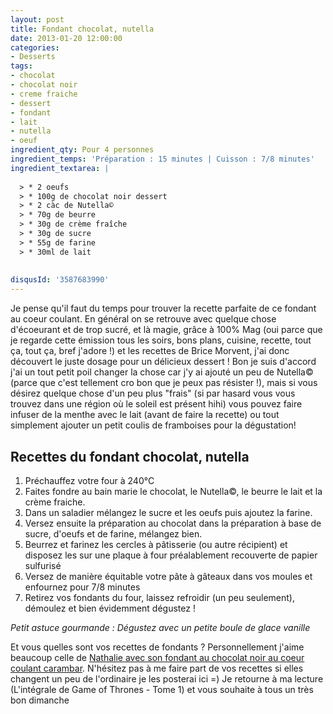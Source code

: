 ```yaml
---
layout: post
title: Fondant chocolat, nutella
date: 2013-01-20 12:00:00
categories: 
- Desserts
tags: 
- chocolat
- chocolat noir
- creme fraiche
- dessert
- fondant
- lait
- nutella
- oeuf
ingredient_qty: Pour 4 personnes
ingredient_temps: 'Préparation : 15 minutes | Cuisson : 7/8 minutes'
ingredient_textarea: |
  
  > * 2 oeufs
  > * 100g de chocolat noir dessert
  > * 2 càc de Nutella©
  > * 70g de beurre
  > * 30g de crème fraîche
  > * 30g de sucre
  > * 55g de farine
  > * 30ml de lait
  
  
disqusId: '3587683990'
---
```


Je pense qu'il faut du temps pour trouver la recette parfaite de ce fondant au coeur coulant. En général on se retrouve avec quelque chose d'écoeurant et de trop sucré, et là magie, grâce à 100% Mag (oui parce que je regarde cette émission tous les soirs, bons plans, cuisine, recette, tout ça, tout ça, bref j'adore !) et les recettes de Brice Morvent, j'ai donc découvert le juste dosage pour un délicieux dessert ! Bon je suis d'accord j'ai un tout petit poil changer la chose car j'y ai ajouté un peu de Nutella© (parce que c'est tellement cro bon que je peux pas résister !), mais si vous désirez quelque chose d'un peu plus "frais" (si par hasard vous vous trouvez dans une région où le soleil est présent hihi) vous pouvez faire infuser de la menthe avec le lait (avant de faire la recette) ou tout simplement ajouter un petit coulis de framboises pour la dégustation!

## **Recettes du fondant chocolat, nutella**

1.  Préchauffez votre four à 240°C
2.  Faites fondre au bain marie le chocolat, le Nutella©, le beurre le lait et la crème fraiche.
3.  Dans un saladier mélangez le sucre et les oeufs puis ajoutez la farine.
4.  Versez ensuite la préparation au chocolat dans la préparation à base de sucre, d'oeufs et de farine, mélangez bien.
5.  Beurrez et farinez les cercles à pâtisserie (ou autre récipient) et disposez les sur une plaque à four préalablement recouverte de papier sulfurisé
6.  Versez de manière équitable votre pâte à gâteaux dans vos moules et enfournez pour 7/8 minutes
7.  Retirez vos fondants du four, laissez refroidir (un peu seulement), démoulez et bien évidemment dégustez !

_Petit astuce gourmande : Dégustez avec un petite boule de glace vanille_

Et vous quelles sont vos recettes de fondants ? Personnellement j'aime beaucoup celle de [Nathalie avec son fondant au chocolat noir au coeur coulant carambar](http://www.lacuisinedenathalie.com/article-fondant-au-chocolat-noir-coeur-carambars-recette-facile-102399906.html). N'hésitez pas à me faire part de vos recettes si elles changent un peu de l'ordinaire je les posterai ici =) Je retourne à ma lecture (L'intégrale de Game of Thrones - Tome 1) et vous souhaite à tous un très bon dimanche